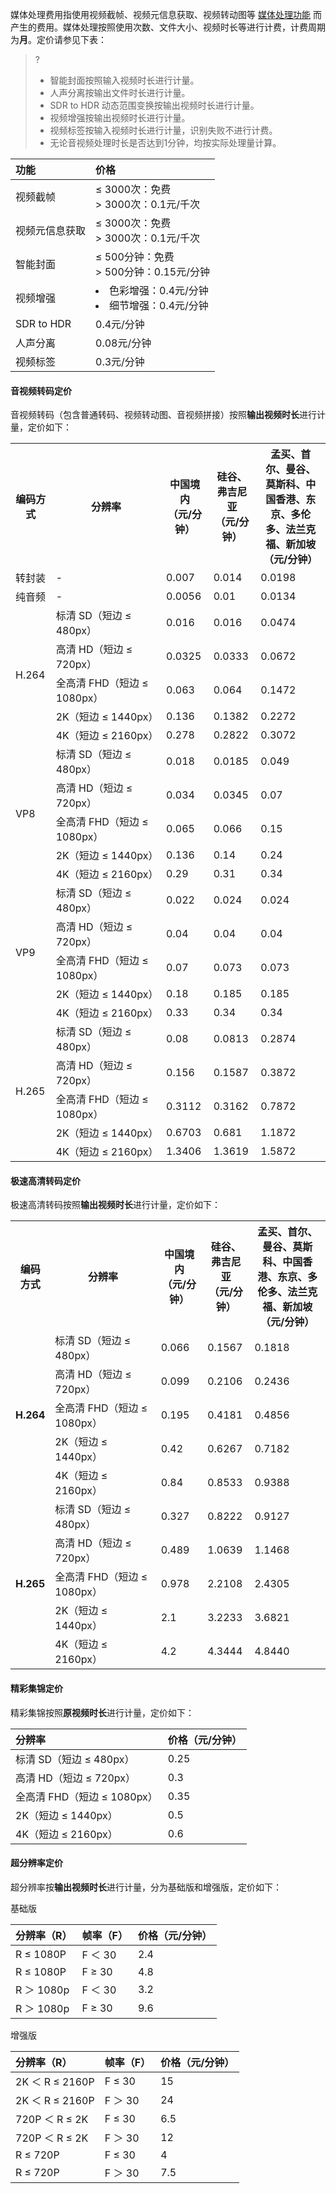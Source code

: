 媒体处理费用指使用视频截帧、视频元信息获取、视频转动图等 [媒体处理功能](https://cloud.tencent.com/document/product/460/47503) 而产生的费用。媒体处理按照使用次数、文件大小、视频时长等进行计费，计费周期为**月**。定价请参见下表：

>?
> - 智能封面按照输入视频时长进行计量。
> - 人声分离按输出文件时长进行计量。
> - SDR to HDR 动态范围变换按输出视频时长进行计量。
> - 视频增强按输出视频时长进行计量。
> - 视频标签按输入视频时长进行计量，识别失败不进行计费。
> - 无论音视频处理时长是否达到1分钟，均按实际处理量计算。
> 


| 功能                   | 价格        |
| :------------     | :---------- |
| 视频截帧            |    ≤ 3000次：免费<br/>> 3000次：0.1元/千次  |
| 视频元信息获取   |    ≤ 3000次：免费<br/>> 3000次：0.1元/千次  |
| 智能封面            |      ≤ 500分钟：免费<br/>> 500分钟：0.15元/分钟  |
| 视频增强             |  <li> 色彩增强：0.4元/分钟</li><li> 细节增强：0.4元/分钟</li>    |
| SDR to HDR          |   0.4元/分钟                                  |
| 人声分离             |    0.08元/分钟                                |
| 视频标签             |    0.3元/分钟                                |


#### 音视频转码定价
音视频转码（包含普通转码、视频转动图、音视频拼接）按照**输出视频时长**进行计量，定价如下：  

<table>
   <tr>
      <th>编码方式</td>
      <th width="35%">分辨率</td>
      <th width="15%">中国境内<br>（元/分钟）</td>
      <th width="15%">硅谷、弗吉尼亚<br>（元/分钟）</td>
      <th>孟买、首尔、曼谷、莫斯科、中国香港、东京、多伦多、法兰克福、新加坡<br>（元/分钟）</td>
   </tr>
   <tr>
      <td>转封装</td>
      <td>-</td>
      <td>0.007</td>
      <td>0.014</td>
      <td>0.0198</td>
   </tr>
    <tr>
      <td>纯音频</td>
      <td>-</td>
      <td>0.0056</td>
      <td>0.01</td>
      <td>0.0134</td>
   </tr>
   <tr>
      <td rowspan=5>H.264</td>
      <td>标清 SD（短边 ≤ 480px）</td>
      <td>0.016</td>
      <td>0.016</td>
      <td>0.0474</td>
   </tr>
   <tr>
      <td>高清 HD（短边 ≤ 720px）</td>
      <td>0.0325</td>
      <td>0.0333</td>
      <td>0.0672</td>
   </tr>
   <tr>
      <td>全高清 FHD（短边 ≤ 1080px）</td>
      <td>0.063</td>
      <td>0.064</td>
      <td>0.1472</td>
   </tr>
   <tr>
      <td>2K（短边 ≤ 1440px）</td>
      <td>0.136</td>
      <td>0.1382</td>
      <td>0.2272</td>
   </tr>
   <tr>
      <td>4K（短边 ≤ 2160px）</td>
      <td>0.278</td>
      <td>0.2822</td>
      <td>0.3072</td>
   </tr>
   <tr>
      <td rowspan=5>VP8</td>
      <td>标清 SD（短边 ≤ 480px）</td>
      <td>0.018</td>
      <td>0.0185</td>
      <td>0.049</td>
   </tr>
   <tr>
      <td>高清 HD（短边 ≤ 720px）</td>
      <td>0.034</td>
      <td>0.0345</td>
      <td>0.07</td>
   </tr>
   <tr>
      <td>全高清 FHD（短边 ≤ 1080px）</td>
      <td>0.065</td>
      <td>0.066</td>
      <td>0.15</td>
   </tr>
   <tr>
      <td>2K（短边 ≤ 1440px）</td>
      <td>0.136</td>
      <td>0.14</td>
      <td>0.24</td>
   </tr>
   <tr>
      <td>4K（短边 ≤ 2160px）</td>
      <td>0.29</td>
      <td>0.31</td>
      <td>0.34</td>
   </tr>
    <tr>
      <td rowspan=5>VP9</td>
      <td>标清 SD（短边 ≤ 480px）</td>
      <td>0.022</td>
      <td>0.024</td>
      <td>0.024</td>
   </tr>
   <tr>
      <td>高清 HD（短边 ≤ 720px）</td>
      <td>0.04</td>
      <td>0.04</td>
      <td>0.04</td>
   </tr>
   <tr>
      <td>全高清 FHD（短边 ≤ 1080px）</td>
      <td>0.07</td>
      <td>0.073</td>
      <td>0.073</td>
   </tr>
   <tr>
      <td>2K（短边 ≤ 1440px）</td>
      <td>0.18</td>
      <td>0.185</td>
      <td>0.185</td>
   </tr>
   <tr>
      <td>4K（短边 ≤ 2160px）</td>
      <td>0.33</td>
      <td>0.34</td>
      <td>0.34</td>
   </tr>
   <tr>
      <td rowspan=5>H.265</td>
      <td>标清 SD（短边 ≤ 480px）</td>
      <td>0.08</td>
      <td>0.0813</td>
      <td>0.2874</td>
   </tr>
   <tr>
      <td>高清 HD（短边 ≤ 720px）</td>
      <td>0.156</td>
      <td>0.1587</td>
      <td>0.3872</td>
   </tr>
   <tr>
      <td>全高清 FHD（短边 ≤ 1080px）</td>
      <td>0.3112</td>
      <td>0.3162</td>
      <td>0.7872</td>
   </tr>
   <tr>
      <td>2K（短边 ≤ 1440px）</td>
      <td>0.6703</td>
      <td>0.681</td>
      <td>1.1872</td>
   </tr>
   <tr>
      <td>4K（短边 ≤ 2160px）</td>
      <td>1.3406</td>
      <td>1.3619</td>
      <td>1.5872</td>
   </tr>
</table>
  

#### 极速高清转码定价

极速高清转码按照**输出视频时长**进行计量，定价如下：

<table >
<tr><th>编码方式</th><th width="35%">分辨率</th><th width="15%">中国境内<br>（元/分钟）</th><th width="15%">硅谷、弗吉尼亚<br>（元/分钟）</th><th width="25%">孟买、首尔、曼谷、莫斯科、中国香港、东京、多伦多、法兰克福、新加坡<br>（元/分钟）</th></tr>
<tr><td rowspan=6><b>H.264</td></tr>
<tr><td>标清 SD（短边 ≤ 480px）</td><td>0.066</td><td>0.1567</td><td>0.1818</td></tr>
<tr><td>高清 HD（短边 ≤ 720px）</td><td>0.099</td><td>0.2106</td><td>0.2436</td></tr>
<tr><td>全高清 FHD（短边 ≤ 1080px）</td><td>0.195</td><td>0.4181</td><td>0.4856</td></tr>
<tr><td>2K（短边 ≤ 1440px）</td><td>0.42</td><td>0.6267</td><td>0.7182</td></tr>
<tr><td>4K（短边 ≤ 2160px）</td><td>0.84</td><td>0.8533</td><td>0.9388</td></tr>
<tr><td rowspan=6><b>H.265</td></tr>
<tr><td>标清 SD（短边 ≤ 480px）</td><td>0.327</td><td>0.8222</td><td>0.9127</td></tr>
<tr><td>高清 HD（短边 ≤ 720px）</td><td>0.489</td><td>1.0639</td><td>1.1468</td></tr>
<tr><td>全高清 FHD（短边 ≤ 1080px）</td><td>0.978</td><td>2.2108</td><td>2.4305</td></tr>
<tr><td>2K（短边 ≤ 1440px）</td><td>2.1</td><td>3.2233</td><td>3.6821</td></tr>
<tr><td>4K（短边 ≤ 2160px）</td><td>4.2</td><td>4.3444</td><td>4.8440</td></tr>
</table>


#### 精彩集锦定价

精彩集锦按照**原视频时长**进行计量，定价如下：

| 分辨率                                                  | 价格（元/分钟）        |
| :------------------------------------------------------ | :---------- |
| 标清 SD（短边 ≤ 480px）                            | 0.25 |
| 高清 HD（短边 ≤ 720px）                      | 0.3 |
| 全高清 FHD（短边 ≤ 1080px）                     | 0.35 |
| 2K（短边 ≤ 1440px）                      | 0.5  |
| 4K（短边 ≤ 2160px）                          | 0.6  |

#### 超分辨率定价

超分辨率按**输出视频时长**进行计量，分为基础版和增强版，定价如下：

基础版

|分辨率（R）      |        帧率（F）  |    价格（元/分钟）        |
| :--------------------------------- | ------|:---------- |
| R ≤ 1080P         |  F ＜ 30     | 2.4 |
| R ≤ 1080P         |  F ≥ 30      | 4.8 |
| R ＞ 1080p         |  F ＜ 30    | 3.2 |
| R ＞ 1080p          | F ≥ 30     | 9.6  |

增强版

|分辨率（R）      |        帧率（F）  |    价格（元/分钟）        |
| :--------------------------------- | ------|:---------- |
| 2K ＜ R ≤ 2160P         |  F ≤ 30     | 15 |
| 2K ＜ R ≤ 2160P         |  F ＞ 30      | 24 |
| 720P ＜ R ≤ 2K         |  F ≤  30     | 6.5 |
| 720P ＜ R ≤ 2K         |  F ＞ 30      | 12 |
| R ≤ 720P         |  F ≤ 30     | 4 |
| R ≤ 720P         |  F  ＞ 30      | 7.5 |
